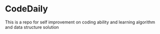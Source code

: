 # CodeDaily
This is a repo for self improvement on coding ability and learning algorithm and data structure solution
